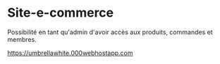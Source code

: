 # Site-e-commerce

Possibilité en tant qu'admin d'avoir accès aux produits, commandes et membres.

https://umbrellawhite.000webhostapp.com
